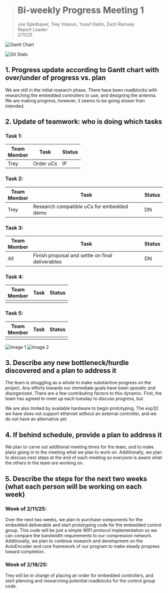 > # Bi-weekly Progress Meeting 1   
> Joe Spielbauer, Trey Vokoun, Yusuf Halim, Zach Ramsey  
> Report Leader:  
> 2/11/25  

![Gantt Chart](link)

![Git Stats](link) <!--if there is a software component-->

## 1. Progress update according to Gantt chart with over/under of progress vs. plan
We are still in the initial research phase. There have been roadblocks with researching the embedded controllers to use, and designing the antenna. 
We are making progress, however, it seems to be going slower than intended. 

## 2. Update of teamwork: who is doing which tasks
### Task 1:


Team<br>Member | Task      | Status
---------------|-----------|-------
  Trey         | Order uCs |  IP

### Task 2:


Team<br>Member | Task                                      | Status
---------------|-------------------------------------------|-------
  Trey         | Research compatible uCs for embedded demo |  DN

### Task 3:


Team<br>Member | Task                                             | Status
---------------|--------------------------------------------------|-------
  All          | Finish proposal and settle on final deliverables | DN

### Task 4:


Team<br>Member | Task | Status
---------------|------|-------
  |  | 

### Task 5:


Team<br>Member | Task | Status
---------------|------|-------
  |  | 

  
![Image 1](link)
![Image 2](link)

## 3. Describe any new bottleneck/hurdle discovered and a plan to address it
The team is struggling as a whole to make substantive progress on the project. Any efforts towards our immediate goals have been sporatic and disorganized. There are a few contributing factors to this dynamic. First, the team has agreed to meet up each tuesday to discuss progress, but 

We are also limited by available hardware to begin prototyping. The esp32 we have does not support ethernet without an external controller, and we do not have an alternative yet.

## 4. If behind schedule, provide a plan to address it
We plan to carve out additional meeting times for the team, and to make plans going in to the meeting what we plan to work on. Additionally, we plan to discuss next steps at the end of each meeting so everyone is aware what the others in the team are working on. 


## 5. Describe the steps for the next two weeks (what each person will be working on each week)
### Week of 2/11/25:
Over the next two weeks, we plan to purchase components for the embedded deliverable and start prototyping code for the embedded control group. This code will be just a simple WIFI protocol implementation so we can compare the bandwidth requirements to our compression network. 
Additionally, we plan to continue research and development on the AutoEncoder and core framework of our program to make steady progress toward completion.

### Week of 2/18/25:
Trey will be in charge of placing an order for embedded controllers, and start planning and researching potential roadblocks for the control group code.
